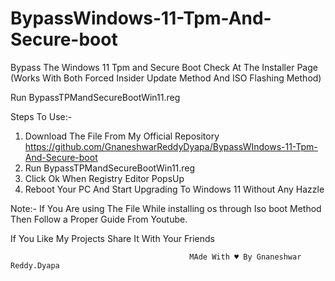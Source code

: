 # BypassWindows-11-Tpm-And-Secure-boot
Bypass The Windows 11 Tpm and Secure Boot Check At The Installer Page (Works With Both Forced Insider Update Method And ISO Flashing Method)

Run BypassTPMandSecureBootWin11.reg



Steps To Use:-
1. Download The File From My Official Repository https://github.com/GnaneshwarReddyDyapa/BypassWIndows-11-Tpm-And-Secure-boot
2. Run BypassTPMandSecureBootWin11.reg
3. Click Ok When Registry Editor PopsUp
4. Reboot Your PC And Start Upgrading To Windows 11 Without Any Hazzle



Note:- If You Are using The File While installing os through Iso boot Method Then Follow a Proper Guide From Youtube.






If You Like My Projects Share It With Your Friends
                                            
                                            MAde With ♥ By Gnaneshwar Reddy.Dyapa


